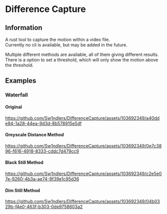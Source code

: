 # Difference Capture

## Information

A rust tool to capture the motion within a video file.  
Currently no cli is available, but may be added in the future.

Multiple different methods are available, all of them giving different results.  
There is a option to set a threshold, which will only show the motion above the threshold.

## Examples

### Waterfall

#### Original
https://github.com/Sw1ndlers/DifferenceCapture/assets/103692349/a40dde84-1a28-44ea-9d3d-8b578915e5df

#### Greyscale Distance Method
https://github.com/Sw1ndlers/DifferenceCapture/assets/103692349/0e7c3896-f616-4918-8333-cddc7d479cc9

#### Black Still Method
https://github.com/Sw1ndlers/DifferenceCapture/assets/103692349/c2e5e07e-9260-4b3a-ae74-8f39e1c95d36

#### Dim Still Method
https://github.com/Sw1ndlers/DifferenceCapture/assets/103692349/04b0329b-f4e0-463f-b303-0de9758603a2


